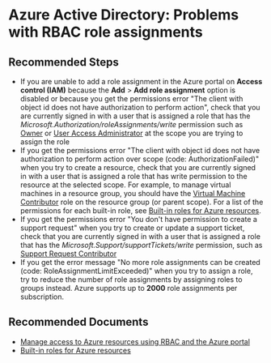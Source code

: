 <properties
    pageTitle="Problems with RBAC role assignments"
    description="Azure Active Directory troubleshooting"
    service="microsoft.aad"
    resource="Microsoft_AAD_IAM"
    authors="rolyon"
    ms.author="rolyon"
    displayOrder=""
    articleId="694d1932-31de-4b5b-b393-22a52c75d533"
    diagnosticScenario=""
    selfHelpType="generic"
    supportTopicIds="32690724"
    resourceTags=""
    productPesIds="16986"
    cloudEnvironments="public, Fairfax, Mooncake"
	ownershipId="AzureIdentity_RBAC"
/>

# Azure Active Directory: Problems with RBAC role assignments

## **Recommended Steps**

* If you are unable to add a role assignment in the Azure portal on **Access control (IAM)** because the **Add** > **Add role assignment** option is disabled or because you get the permissions error "The client with object id does not have authorization to perform action", check that you are currently signed in with a user that is assigned a role that has the *Microsoft.Authorization/roleAssignments/write* permission such as [Owner](https://docs.microsoft.com/azure/role-based-access-control/built-in-roles#owner) or [User Access Administrator](https://docs.microsoft.com/azure/role-based-access-control/built-in-roles#user-access-administrator) at the scope you are trying to assign the role
* If you get the permissions error "The client with object id does not have authorization to perform action over scope (code: AuthorizationFailed)" when you try to create a resource, check that you are currently signed in with a user that is assigned a role that has write permission to the resource at the selected scope. For example, to manage virtual machines in a resource group, you should have the [Virtual Machine Contributor](https://docs.microsoft.com/azure/role-based-access-control/built-in-roles#virtual-machine-contributor) role on the resource group (or parent scope). For a list of the permissions for each built-in role, see [Built-in roles for Azure resources](https://docs.microsoft.com/azure/role-based-access-control/built-in-roles).
* If you get the permissions error "You don't have permission to create a support request" when you try to create or update a support ticket, check that you are currently signed in with a user that is assigned a role that has the *Microsoft.Support/supportTickets/write* permission, such as [Support Request Contributor](https://docs.microsoft.com/azure/role-based-access-control/built-in-roles#support-request-contributor)
* If you get the error message  "No more role assignments can be created (code: RoleAssignmentLimitExceeded)" when you try to assign a role, try to reduce the number of role assignments by assigning roles to groups instead. Azure supports up to **2000** role assignments per subscription.

## **Recommended Documents**

- [Manage access to Azure resources using RBAC and the Azure portal](https://docs.microsoft.com/azure/role-based-access-control/role-assignments-portal)
- [Built-in roles for Azure resources](https://docs.microsoft.com/azure/role-based-access-control/built-in-roles)
